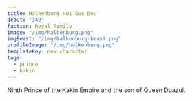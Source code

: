 ```yaml
---
title: Halkenburg Hui Guo Rou
debut: "349"
faction: Royal Family
image: "/img/halkenburg.png"
imgBeast: "/img/halkenburg-beast.png"
profileImage: "/img/halkenburg.png"
templateKey: new-character
tags:
  - prince
  - kakin
---
```


Ninth Prince of the Kakin Empire and the son of Queen Duazul.
